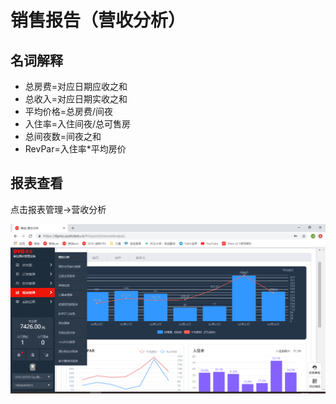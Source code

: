 # 销售报告（营收分析）

## 名词解释

* 总房费=对应日期应收之和
* 总收入=对应日期实收之和
* 平均价格=总房费/间夜
* 入住率=入住间夜/总可售房
* 总间夜数=间夜之和
* RevPar=入住率\*平均房价

## 报表查看

点击报表管理→营收分析

![](../../../.gitbook/assets/image%20%28211%29.png)

